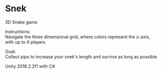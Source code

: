 # Snek

3D Snake game

Instructions:<br />
Navigate the three dimensional grid, where colors represent the z-axis,<br />
with up to 4 players

Goal:<br />
Collect pips to increase your snek's length and survive as long as possible

Unity 2018.2.2f1 with C#
